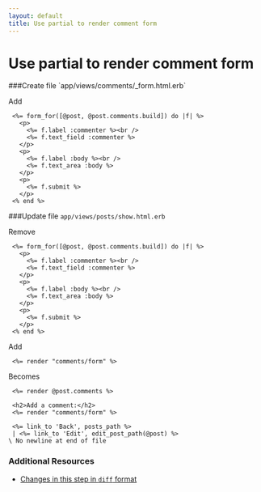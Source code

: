 ```yaml
---
layout: default
title: Use partial to render comment form
---
```


<h1 id="main">Use partial to render comment form</h1>
###Create file `app/views/comments/_form.html.erb`

Add
```
 <%= form_for([@post, @post.comments.build]) do |f| %>
   <p>
     <%= f.label :commenter %><br />
     <%= f.text_field :commenter %>
   </p>
   <p>
     <%= f.label :body %><br />
     <%= f.text_area :body %>
   </p>
   <p>
     <%= f.submit %>
   </p>
 <% end %>
```


###Update file `app/views/posts/show.html.erb`

Remove
```
 <%= form_for([@post, @post.comments.build]) do |f| %>
   <p>
     <%= f.label :commenter %><br />
     <%= f.text_field :commenter %>
   </p>
   <p>
     <%= f.label :body %><br />
     <%= f.text_area :body %>
   </p>
   <p>
     <%= f.submit %>
   </p>
 <% end %>
```


Add
```
 <%= render "comments/form" %>
```


Becomes
```
 <%= render @post.comments %>
 
 <h2>Add a comment:</h2>
 <%= render "comments/form" %>
 
 <%= link_to 'Back', posts_path %>
 | <%= link_to 'Edit', edit_post_path(@post) %>
\ No newline at end of file

```



### Additional Resources

* [Changes in this step in `diff` format](https://github.com/software-academy/rails_getting_started_bdd/commit/3304445370e0f4d6eb901e6b747123b61202ffca)

